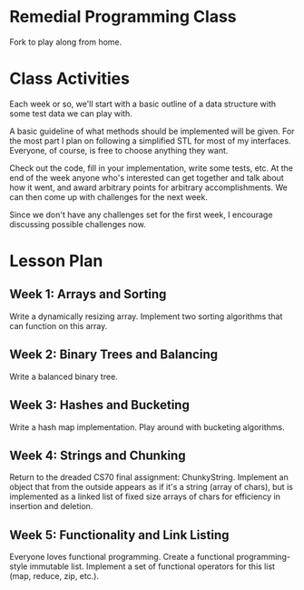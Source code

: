 Remedial Programming Class
==========================

Fork to play along from home.

Class Activities
================

Each week or so, we'll start with a basic outline of a data structure with some test data we can play with.

A basic guideline of what methods should be implemented will be given. For the most part I plan on following a simplified STL for most of my interfaces. Everyone, of course, is free to choose anything they want.

Check out the code, fill in your implementation, write some tests, etc. At the end of the week anyone who's interested can get together and talk about how it went, and award arbitrary points for arbitrary accomplishments. We can then come up with challenges for the next week.

Since we don't have any challenges set for the first week, I encourage discussing possible challenges now.

Lesson Plan
===========

Week 1: Arrays and Sorting
--------------------------

Write a dynamically resizing array. Implement two sorting algorithms that can function on this array.

Week 2: Binary Trees and Balancing
----------------------------------

Write a balanced binary tree.

Week 3: Hashes and Bucketing
----------------------------

Write a hash map implementation. Play around with bucketing algorithms.

Week 4: Strings and Chunking
----------------------------

Return to the dreaded CS70 final assignment: ChunkyString. Implement an object that from the outside appears as if it's a string (array of chars), but is implemented as a linked list of fixed size arrays of chars for efficiency in insertion and deletion.

Week 5: Functionality and Link Listing
--------------------------------------

Everyone loves functional programming. Create a functional programming-style immutable list. Implement a set of functional operators for this list (map, reduce, zip, etc.).
